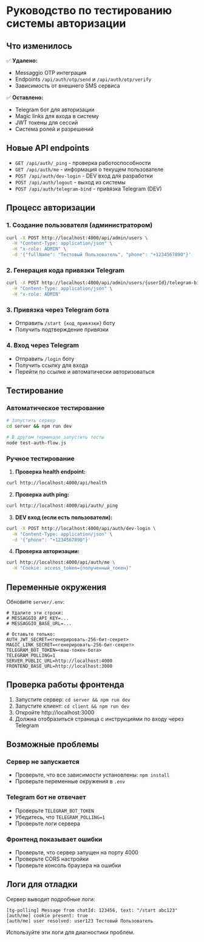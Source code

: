 # Руководство по тестированию системы авторизации

## Что изменилось

✅ **Удалено:**
- Messaggio OTP интеграция
- Endpoints `/api/auth/otp/send` и `/api/auth/otp/verify`
- Зависимость от внешнего SMS сервиса

✅ **Оставлено:**
- Telegram бот для авторизации
- Magic links для входа в систему
- JWT токены для сессий
- Система ролей и разрешений

## Новые API endpoints

- `GET /api/auth/_ping` - проверка работоспособности
- `GET /api/auth/me` - информация о текущем пользователе
- `POST /api/auth/dev-login` - DEV вход для разработки
- `POST /api/auth/logout` - выход из системы
- `POST /api/auth/telegram-bind` - привязка Telegram (DEV)

## Процесс авторизации

### 1. Создание пользователя (администратором)
```bash
curl -X POST http://localhost:4000/api/admin/users \
  -H "Content-Type: application/json" \
  -H "x-role: ADMIN" \
  -d '{"fullName": "Тестовый Пользователь", "phone": "+1234567890"}'
```

### 2. Генерация кода привязки Telegram
```bash
curl -X POST http://localhost:4000/api/admin/users/{userId}/telegram-binding-code \
  -H "Content-Type: application/json" \
  -H "x-role: ADMIN"
```

### 3. Привязка через Telegram бота
- Отправить `/start {код_привязки}` боту
- Получить подтверждение привязки

### 4. Вход через Telegram
- Отправить `/login` боту
- Получить ссылку для входа
- Перейти по ссылке и автоматически авторизоваться

## Тестирование

### Автоматическое тестирование
```bash
# Запустить сервер
cd server && npm run dev

# В другом терминале запустить тесты
node test-auth-flow.js
```

### Ручное тестирование

1. **Проверка health endpoint:**
```bash
curl http://localhost:4000/api/health
```

2. **Проверка auth ping:**
```bash
curl http://localhost:4000/api/auth/_ping
```

3. **DEV вход (если есть пользователи):**
```bash
curl -X POST http://localhost:4000/api/auth/dev-login \
  -H "Content-Type: application/json" \
  -d '{"phone": "+1234567890"}'
```

4. **Проверка авторизации:**
```bash
curl http://localhost:4000/api/auth/me \
  -H "Cookie: access_token={полученный_токен}"
```

## Переменные окружения

Обновите `server/.env`:
```env
# Удалите эти строки:
# MESSAGGIO_API_KEY=...
# MESSAGGIO_BASE_URL=...

# Оставьте только:
AUTH_JWT_SECRET=<генерировать-256-бит-секрет>
MAGIC_LINK_SECRET=<генерировать-256-бит-секрет>
TELEGRAM_BOT_TOKEN=<ваш-токен-бота>
TELEGRAM_POLLING=1
SERVER_PUBLIC_URL=http://localhost:4000
FRONTEND_BASE_URL=http://localhost:3000
```

## Проверка работы фронтенда

1. Запустите сервер: `cd server && npm run dev`
2. Запустите клиент: `cd client && npm run dev`
3. Откройте http://localhost:3000
4. Должна отобразиться страница с инструкциями по входу через Telegram

## Возможные проблемы

### Сервер не запускается
- Проверьте, что все зависимости установлены: `npm install`
- Проверьте переменные окружения в `.env`

### Telegram бот не отвечает
- Проверьте `TELEGRAM_BOT_TOKEN`
- Убедитесь, что `TELEGRAM_POLLING=1`
- Проверьте логи сервера

### Фронтенд показывает ошибки
- Проверьте, что сервер запущен на порту 4000
- Проверьте CORS настройки
- Проверьте консоль браузера на ошибки

## Логи для отладки

Сервер выводит подробные логи:
```
[tg-polling] Message from chatId: 123456, text: "/start abc123"
[auth/me] cookie present: true
[auth/me] user resolved: user123 Тестовый Пользователь
```

Используйте эти логи для диагностики проблем.

